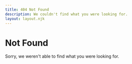 ```yaml
---
title: 404 Not Found
description: We couldn't find what you were looking for.
layout: layout.njk
---
```


# Not Found

Sorry, we weren't able to find what you were looking for.
